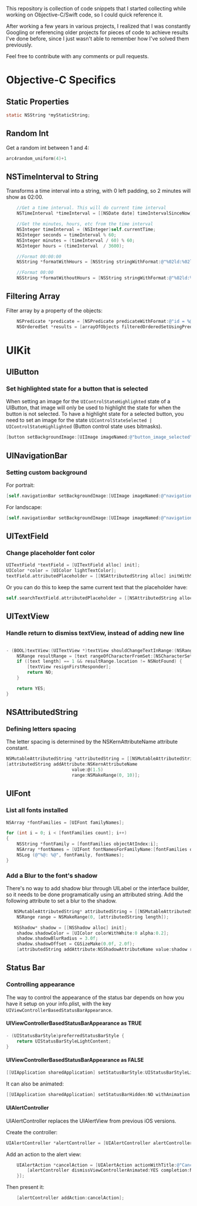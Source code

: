 This repository is collection of code snippets that I started collecting while working on Objective-C/Swift code, so I
could quick reference it.

After working a few years in various projects, I realized that I was constantly Googling or referencing older projects
for pieces of code to achieve results I've done before, since I just wasn't able to remember how I've solved them
previously.
 
Feel free to contribute with any comments or pull requests.
 
 
# Objective-C Specifics

## Static Properties
 
 ``` Objective-C
 static NSString *myStaticString;
 ```
 
## Random Int
 
 Get a random int between 1 and 4:
 
 ``` Objective-C
 arc4random_uniform(4)+1
 ```


## NSTimeInterval to String

Transforms a time interval into a string, with 0 left padding, so 2 minutes will show as 02:00.

``` Objective-C
    //Get a time interval. This will do current time interval
    NSTimeInterval *timeInterval = [[NSDate date] timeIntervalSinceNow];

    //Get the minutes, hours, etc from the time interval
    NSInteger timeInterval = (NSInteger)self.currentTime;
    NSInteger seconds = timeInterval % 60;
    NSInteger minutes = (timeInterval / 60) % 60;
    NSInteger hours = (timeInterval  / 3600);

    //Format 00:00:00
    NSString *formatWithHours = [NSString stringWithFormat:@"%02ld:%02ld:%02ld", (long)hours, (long)minutes, (long)seconds];

    //Format 00:00
    NSString *formatWithoutHours = [NSString stringWithFormat:@"%02ld:%02ld", (long)minutes, (long)seconds];
```

## Filtering Array

Filter array by a property of the objects:
``` Objective-C
    NSPredicate *predicate = [NSPredicate predicateWithFormat:@"id = %@", objectId];
    NSOrderedSet *results = [arrayOfObjects filteredOrderedSetUsingPredicate:predicate];
```

# UIKit


## UIButton

### Set highlighted state for a button that is selected
 When setting an image for the `UIControlStateHighlighted` state of a UIButton, that image will only be used to
 highlight the state for when the button is not selected. To have a highlight state for a selected button, you need to
 set an image for the state `UIControlStateSelected | UIControlStateHighlighted` (Button control state uses bitmasks).  
 
``` Objective-C
[button setBackgroundImage:[UIImage imageNamed:@"button_image_selected"] forState:UIControlStateSelected | UIControlStateHighlighted];
```
 
## UINavigationBar
 
### Setting custom background


For portrait:

``` Objective-C
[self.navigationBar setBackgroundImage:[UIImage imageNamed:@"navigation-bar-background"] forBarMetrics:UIBarMetricsDefault];
```

For landscape:

``` Objective-C
[self.navigationBar setBackgroundImage:[UIImage imageNamed:@"navigation-bar-background"] forBarMetrics: UIBarMetricsCompact];
```

## UITextField

### Change placeholder font color

``` Objective-C
UITextField *textField = [UITextField alloc] init];
UIColor *color = [UIColor lightTextColor];
textField.attributedPlaceholder = [[NSAttributedString alloc] initWithString:@"PlaceHolder Text" attributes:@{NSForegroundColorAttributeName: color}];
```

Or you can do this to keep the same current text that the placeholder have:

``` Objective-C
self.searchTextField.attributedPlaceholder = [[NSAttributedString alloc] initWithString:self.searchTextField.placeholder attributes:@{NSForegroundColorAttributeName: [UIColor lightTextColor]}];
```

## UITextView

### Handle return to dismiss textView, instead of adding new line

``` Objective-C

- (BOOL)textView:(UITextView *)textView shouldChangeTextInRange:(NSRange)range replacementText:(NSString *)text {
    NSRange resultRange = [text rangeOfCharacterFromSet:[NSCharacterSet newlineCharacterSet] options:NSBackwardsSearch];
    if ([text length] == 1 && resultRange.location != NSNotFound) {
        [textView resignFirstResponder];
        return NO;
    }

    return YES;
}

```


## NSAttributedString

### Defining letters spacing

The letter spacing is determined by the NSKernAttributeName attribute constant. 


``` Objective-C
NSMutableAttributedString *attributedString = [[NSMutableAttributedString alloc] initWithString:@"My String!"];
[attributedString addAttribute:NSKernAttributeName
                         value:@(1.5)
                         range:NSMakeRange(0, 10)];
```



## UIFont

### List all fonts installed
``` Objective-C
NSArray *fontFamilies = [UIFont familyNames];

for (int i = 0; i < [fontFamilies count]; i++)
{
    NSString *fontFamily = [fontFamilies objectAtIndex:i];
    NSArray *fontNames = [UIFont fontNamesForFamilyName:[fontFamilies objectAtIndex:i]];
    NSLog (@"%@: %@", fontFamily, fontNames);
}
```

### Add a Blur to the font's shadow

There's no way to add shadow blur through UILabel or the interface builder, so it needs to be done programatically using
 an attributed string. Add the following attribute to set a blur to the shadow.

 ``` Objective-C
    NSMutableAttributedString* attributedString = [[NSMutableAttributedString alloc] initWithString:@"Hello, shadow blur!"];
     NSRange range = NSMakeRange(0, [attributedString length]);

    NSShadow* shadow = [[NSShadow alloc] init];
     shadow.shadowColor = [UIColor colorWithWhite:0 alpha:0.2];
     shadow.shadowBlurRadius = 3.0f;
     shadow.shadowOffset = CGSizeMake(0.0f, 2.0f);
     [attributedString addAttribute:NSShadowAttributeName value:shadow range:range];
 ```

## Status Bar

### Controlling appearance

The way to control the appearance of the status bar depends on how you have it setup on your info.plist, with the key
`UIViewControllerBasedStatusBarAppearance`.

#### UIViewControllerBasedStatusBarAppearance as TRUE

``` Objective-C
- (UIStatusBarStyle)preferredStatusBarStyle {
    return UIStatusBarStyleLightContent;
}

```

#### UIViewControllerBasedStatusBarAppearance as FALSE

``` Objective-C
[[UIApplication sharedApplication] setStatusBarStyle:UIStatusBarStyleLightContent];
```

It can also be animated:


``` Objective-C
[[UIApplication sharedApplication] setStatusBarHidden:NO withAnimation:UIStatusBarAnimationSlide];
```


#### UIAlertController

UIAlertController replaces the UIAlertView from previous iOS versions.


Create the controller:

``` Objective-C
UIAlertController *alertController = [UIAlertController alertControllerWithTitle:@"title" message:@"message" preferredStyle:UIAlertControllerStyleActionSheet];
```

Add an action to the alert view:

``` Objective-C
    UIAlertAction *cancelAction = [UIAlertAction actionWithTitle:@"Cancel" style:UIAlertActionStyleCancel handler:^(UIAlertAction * _Nonnull action) {
        [alertController dismissViewControllerAnimated:YES completion:NULL];
    }];
```

Then present it:
``` Objective-C
    [alertController addAction:cancelAction];
```